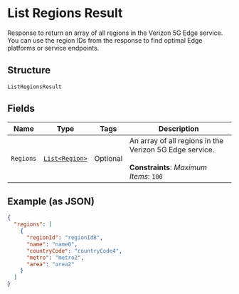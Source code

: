 
# List Regions Result

Response to return an array of all regions in the Verizon 5G Edge service. You can use the region IDs from the response to find optimal Edge platforms or service endpoints.

## Structure

`ListRegionsResult`

## Fields

| Name | Type | Tags | Description |
|  --- | --- | --- | --- |
| `Regions` | [`List<Region>`](../../doc/models/region.md) | Optional | An array of all regions in the Verizon 5G Edge service.<br><br>**Constraints**: *Maximum Items*: `100` |

## Example (as JSON)

```json
{
  "regions": [
    {
      "regionId": "regionId8",
      "name": "name0",
      "countryCode": "countryCode4",
      "metro": "metro2",
      "area": "area2"
    }
  ]
}
```

